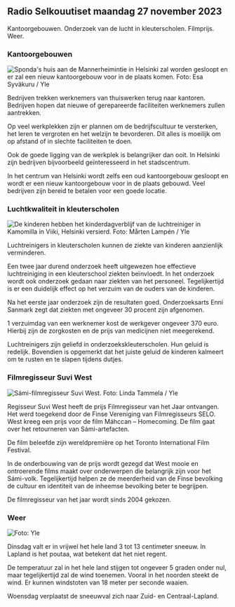 Radio Selkouutiset maandag 27 november 2023
------------------------------------

Kantoorgebouwen. Onderzoek van de lucht in kleuterscholen. Filmprijs. Weer.

### Kantoorgebouwen

![Sponda's huis aan de Mannerheimintie in Helsinki zal worden gesloopt en er zal een nieuw kantoorgebouw voor in de plaats komen. Foto: Esa Syväkuru / Yle](https://images.cdn.yle.fi/image/upload/c_crop,h_3270,w_5814,x_0,y_404/ar_1.7777777777777777,c_fill,g_faces,h_675,w_1200/dpr_1.0/q_auto:eco/f_auto/fl_lossy/v1700118894/39-12013716555c1029fb19)

Bedrijven trekken werknemers van thuiswerken terug naar kantoren. Bedrijven hopen dat nieuwe of gerepareerde faciliteiten werknemers zullen aantrekken.

Op veel werkplekken zijn er plannen om de bedrijfscultuur te versterken, het leren te vergroten en het welzijn te bevorderen. Dit alles is moeilijk om op afstand of in slechte faciliteiten te doen.

Ook de goede ligging van de werkplek is belangrijker dan ooit. In Helsinki zijn bedrijven bijvoorbeeld geïnteresseerd in het stadscentrum.

In het centrum van Helsinki wordt zelfs een oud kantoorgebouw gesloopt en wordt er een nieuw kantoorgebouw voor in de plaats gebouwd. Veel bedrijven zijn bereid te betalen voor een goede locatie.

### Luchtkwaliteit in kleuterscholen

![De kinderen hebben het kinderdagverblijf van de luchtreiniger in Kamomilla in Viiki, Helsinki versierd. Foto: Mårten Lampén / Yle](https://images.cdn.yle.fi/image/upload/c_crop,h_2250,w_4000,x_0,y_334/ar_1.7777777777777777,c_fill,g_faces,h_675,w_1200/dpr_1.0/q_auto:eco/f_auto/fl_lossy/v1695638511/39-117653165115d5600150)

Luchtreinigers in kleuterscholen kunnen de ziekte van kinderen aanzienlijk verminderen.

Een twee jaar durend onderzoek heeft uitgewezen hoe effectieve luchtreiniging in een kleuterschool ziekten beïnvloedt. In het onderzoek wordt ook onderzoek gedaan naar ziekten van het personeel. Tegelijkertijd is er een duidelijk effect op het verzuim van de ouders van de kinderen.

Na het eerste jaar onderzoek zijn de resultaten goed. Onderzoeksarts Enni Sanmark zegt dat ziekten met ongeveer 30 procent zijn afgenomen.

1 verzuimdag van een werknemer kost de werkgever ongeveer 370 euro. Hierbij zijn de zorgkosten en de prijs van medicijnen niet meegerekend.

Luchtreinigers zijn geliefd in onderzoekskleuterscholen. Hun geluid is redelijk. Bovendien is opgemerkt dat het juiste geluid de kinderen kalmeert om te rusten en te slapen tijdens dutjes.

### Filmregisseur Suvi West

![Sámi-filmregisseur Suvi West. Foto: Linda Tammela / Yle](https://images.cdn.yle.fi/image/upload/c_crop,h_2268,w_4032,x_0,y_120/ar_1.7777777777777777,c_fill,g_faces,h_675,w_1200/dpr_1.0/q_auto:eco/f_auto/fl_lossy/v1613476645/39-774637602bb23ea1c4a)

Regisseur Suvi West heeft de prijs Filmregisseur van het Jaar ontvangen. Het werd toegekend door de Finse Vereniging van Filmregisseurs SELO. West kreeg een prijs voor de film Máhccan – Homecoming. De film gaat over het retourneren van Sámi-artefacten.

De film beleefde zijn wereldpremière op het Toronto International Film Festival.

In de onderbouwing van de prijs wordt gezegd dat West mooie en ontroerende films maakt over onderwerpen die belangrijk zijn voor het Sámi-volk. Tegelijkertijd helpen ze de meerderheid van de Finse bevolking de cultuur en identiteit van de inheemse bevolking beter te begrijpen.

De filmregisseur van het jaar wordt sinds 2004 gekozen.

### Weer

![ Foto: Yle](https://images.cdn.yle.fi/image/upload/c_crop,h_1080,w_1919,x_0,y_0/ar_1.7777777777777777,c_fill,g_faces,h_675,w_1200/dpr_1.0/q_auto:eco/f_auto/fl_lossy/v1701100995/39-12073206564bd79da68c)

Dinsdag valt er in vrijwel het hele land 3 tot 13 centimeter sneeuw. In Lapland is het poutaa, wat betekent dat het niet regent.

De temperatuur zal in het hele land stijgen tot ongeveer 5 graden onder nul, maar tegelijkertijd zal de wind toenemen. Vooral in het noorden steekt de wind. Er kunnen windstoten van 18 meter per seconde waaien.

Woensdag verplaatst de sneeuwval zich naar Zuid- en Centraal-Lapland.